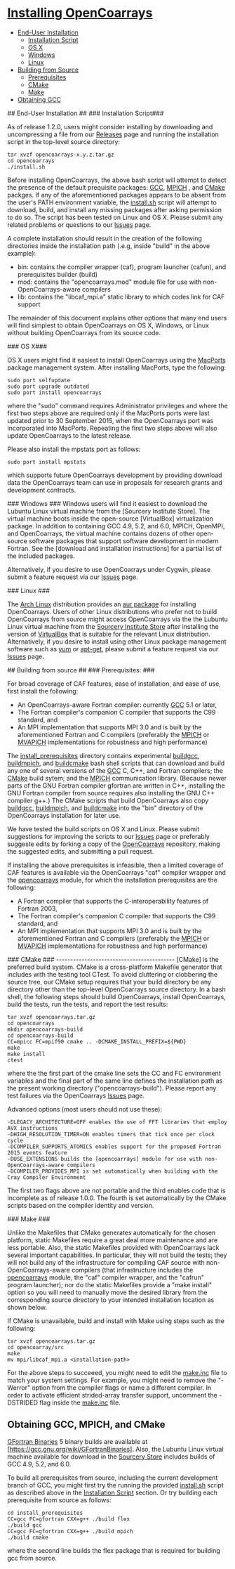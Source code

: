 [This document is formatted with GitHub-Flavored Markdown.               ]:#
[For better viewing, including hyperlinks, read it online at             ]:#
[https://github.com/sourceryinstitute/opencoarrays/blob/master/INSTALL.md]:#

# [Installing OpenCoarrays](#installing-opencoarrays)

 *  [End-User Installation]
     * [Installation Script]
     * [OS X]
     * [Windows]
     * [Linux]
 *  [Building from Source]
     *  [Prerequisites]
     *  [CMake]
     *  [Make]
 *  [Obtaining GCC]

<a name="end-user-installation">
## End-User Installation ##
</a>

<a name="installation-script">
### Installation Script###
</a>

As of release 1.2.0, users might consider installing by downloading and uncompressing
a file from our [Releases] page and running the installation script in the top-level
source directory:

    tar xvzf opencoarrays-x.y.z.tar.gz
    cd opencoarrays
    ./install.sh

Before installing OpenCoarrays, the above bash script will attempt to detect the presence
of the default prequisite packages: [GCC], [MPICH] , and [CMake] packges.  If any of the
aforementioned packages appears to be absent from the user's PATH environment variable,
the [install.sh] script will attempt to download, build, and install any missing packages
after asking permission to do so.  The script has been tested on Linux and OS X.  Please
submit any related problems or questions to our [Issues] page.

A complete installation should result in the creation of the following directories
inside the installation path (.e.g, inside "build" in the above example):

* bin: contains the compiler wrapper (caf), program launcher (cafun), and prerequisites builder (build)
* mod: contains the "opencoarrays.mod" module file for use with non-OpenCoarrays-aware compilers
* lib: contains the "libcaf_mpi.a" static library to which codes link for CAF support

The remainder of this document explains other options that many end users will find
simplest to obtain OpenCoarrays on OS X, Windows, or Linux without building OpenCoarrays
from its source code.

<a name="os-x">
### OS X###
</a>

OS X users might find it easiest to install OpenCoarrays using the [MacPorts]
package management system.  After installing MacPorts, type the following:

    sudo port selfupdate
    sudo port upgrade outdated
    sudo port install opencoarrays

where the "sudo" command requires Administrator privileges and where the first
two steps above are required only if the MacPorts ports were last updated prior
to 30 September 2015, when the OpenCoarrays port was incorporated into MacPorts.
Repeating the first two steps above will also update OpenCoarrays to the latest
release.

Please also install the mpstats port as follows:

    sudo port install mpstats

which supports future OpenCoarrays development by providing download data the
OpenCoarrays team can use in proposals for research grants and development
contracts.

<a name="windows">
### Windows ###
</a>
Windows users will find it easiest to download the Lubuntu Linux virtual
machine from the [Sourcery Institute Store].  The virtual machine boots inside
the open-source [VirtualBox] virtualization package.  In addition to containing
GCC 4.9, 5.2, and 6.0, MPICH, OpenMPI, and OpenCoarrays, the virtual machine
contains dozens of other open-source software packages that support software
development in modern Fortran.  See the [download and installation instructions]
for a partial list of the included packages.

Alternatively, if you desire to use OpenCoarrays under Cygwin, please submit a
feature request via our [Issues] page.

<a name="linux">
### Linux ###
</a>

The [Arch Linux] distribution provides an [aur package] for installing OpenCoarrays.
Users of other Linux distributions who prefer not to build OpenCoarrays from source might
access OpenCoarrays via the the Lubuntu Linux virtual machine from the
[Sourcery Institute Store] after installing the version of [VirtualBox] that is suitable
for the relevant Linux distribution.  Alternatively, if you desire to install using other
Linux package management software such as [yum] or [apt-get], please submit a feature
request via our [Issues] page.

<a name="buildingfromsource">
## Building from source ##
</a>

<a name="prerequisits">
### Prerequisites: ###
</a>

For broad coverage of CAF features, ease of installation, and ease of use, first
install the following:

* An OpenCoarrays-aware Fortran compiler: currently [GCC] 5.1 or later,
* The Fortran compiler's companion C compiler that supports the C99 standard, and
* An MPI implementation that supports MPI 3.0 and is built by the aforementioned
  Fortran and C compilers (preferably the [MPICH] or [MVAPICH] implementations for
  robustness and high performance)

The [install_prerequisites] directory contains experimental [buildgcc], [buildmpich], and
[buildcmake] bash shell scripts that can download and build any one of several versions of the
[GCC]  C, C++, and Fortran compilers; the [CMake] build sytem; and the [MPICH] communication
library.  (Because newer parts of the GNU Fortran compiler gfortran are written in C++,
installing the GNU Fortran compiler from source requires also installing the GNU C++ compiler
g++.)  The CMake scripts that build OpenCoarrays also copy [buildgcc], [buildmpich], and
[buildcmake] into the "bin" directory of the OpenCoarrays installation for later use.

We have tested the build scripts  on OS X and Linux. Please submit suggestions for improving
the scripts to our [Issues] page or preferably suggeste edits by forking a copy of the
[OpenCoarrays] repository, making the suggested edits, and submitting a pull request.

If installing the above prerequisites is infeasible, then a limited coverage of CAF
features is available via the OpenCoarrays "caf" compiler wrapper and the
[opencoarrays] module, for which the installation prerequisites are the following:

* A Fortran compiler that supports the C-interoperability features of Fortran 2003,
* The Fortran compiler's companion C compiler that supports the C99 standard, and
* An MPI implementation that supports MPI 3.0 and is built by the aforementioned
  Fortran and C compilers (preferably the [MPICH] or [MVAPICH] implementations for
  robustness and high performance)

<a name="cmake">
### CMake ###
</a>
------------------------------------------
[CMake] is the preferred build system.   CMake is a cross-platform Makefile generator that
includes with the testing tool CTest.  To avoid cluttering or clobbering the source tree,
our CMake setup requires that your build directory be any directory other than the top-level
OpenCoarrays source directory.  In a bash shell, the following steps should build
OpenCoarrays, install OpenCoarrays, build the tests, run the tests, and report the test results:

    tar xvzf opencoarrays.tar.gz
    cd opencoarrays
    mkdir opencoarrays-build
    cd opencoarrays-build
    CC=mpicc FC=mpif90 cmake .. -DCMAKE_INSTALL_PREFIX=${PWD}
    make
    make install
    ctest

where the the first part of the cmake line sets the CC and FC environment variables
and the final part of the same line defines the installation path as the present
working directory ("opencoarrays-build").  Please report any test failures via the
OpenCoarrays [Issues] page.

Advanced options (most users should not use these):

    -DLEGACY_ARCHITECTURE=OFF enables the use of FFT libraries that employ AVX instructions
    -DHIGH_RESOLUTION_TIMER=ON enables timers that tick once per clock cycle
    -DCOMPILER_SUPPORTS_ATOMICS enables support for the proposed Fortran 2015 events feature
    -DUSE_EXTENSIONS builds the [opencoarrays] module for use with non-OpenCoarrays-aware compilers
    -DCOMPILER_PROVIDES_MPI is set automatically when building with the Cray Compiler Environment

The first two flags above are not portable and the third enables code that is incomplete as
of release 1.0.0.  The fourth is set automatically by the CMake scripts based on the compiler
identity and version.

<a name="make">
### Make ###
</a>

Unlike the Makefiles that CMake generates automatically for the chosen platform, static
Makefiles require a great deal more maintenance and are less portable.  Also, the static
Makefiles provided with OpenCoarrays lack several important capabilities.  In particular,
they will not build the tests;  they will not build any of the infrastructure for compiling
CAF source with non-OpenCoarrays-aware compilers (that infrastructure includes the
[opencoarrays] module, the "caf" compiler wrapper, and the "cafrun" program launcher);
nor do the static Makefiles provide a "make install" option so you will need to manually
move the desired library from the corresponding source directory to your intended installation
location as shown below.

If CMake is unavailable, build and install with Make using steps such as the following:

    tar xvzf opencoarrays.tar.gz
    cd opencoarray/src
    make
    mv mpi/libcaf_mpi.a <installation-path>

For the above steps to succeeed, you might need to edit the [make.inc] file to match your
system settings.  For example, you might need to remove the "-Werror" option from the
compiler flags or name a different compiler.  In order to activate efficient strided-array
transfer support, uncomment the -DSTRIDED flag inside the [make.inc] file.

## <a name="obtaingcc">Obtaining GCC, MPICH, and CMake</a> ##

[GFortran Binaries] 5 binary builds are available at [https://gcc.gnu.org/wiki/GFortranBinaries].  Also,
the Lubuntu Linux virtual machine available for download in the [Sourcery Store] includes
builds of GCC 4.9, 5.2, and 6.0.

To build all prerequisites from source, including the current development branch of GCC,
you might first try the running the provided [install.sh] script as described above in
the [Installation Script] section.  Or try building each prerequisite from source as
follows:

    cd install_prerequisites
    CC=gcc FC=gfortran CXX=g++ ./build flex
    ./build gcc
    CC=gcc FC=gfortran CXX=g++ ./build mpich
    ./build cmake

where the second line builds the flex package that is required for building gcc from source.

[End-User Installation]: #end-user-installation
[Installation Script]: #installation-script
[install.sh]: ./install.sh
[OS X]: #os-x
[ticket]: https://trac.macports.org/ticket/47806
[Windows]: #windows
[Linux]: #linux
[Building from Source]: #building-from-source
[Prerequisites]: #prerequisites
[CMake]: #cmake
[Make]: #make
[Obtaining GCC]: #obtaining-gcc
[Sourcery Store]: http://www.sourceryinstitute.org/store
[Sourcery Institute Store]: http://www.sourceryinstitute.org/store
[Virtualbox]: http://www.virtualbox.org
[download and installation instructions]: http://www.sourceryinstitute.org/uploads/4/9/9/6/49967347/overview.pdf
[yum]: http://yum.baseurl.org
[apt-get]: https://en.wikipedia.org/wiki/Advanced_Packaging_Tool
[Issues]: https://github.com/sourceryinstitute/opencoarrays/issues
[make.inc]: ./src/make.inc
[opencoarrays]: ./src/extensions/opencoarrays.F90
[install_prerequisites]: ./install_prerequisites
[buildgcc]: ./install_prerequisites/buildgcc
[buildmpich]: ./install_prerequisites/buildmpich
[buildcmake]: ./install_prerequisites/buildcmake
[MPICH]: http://www.mpich.org
[MVAPICH]:http://mvapich.cse.ohio-state.edu
[Macports]: http://www.macports.org
[GCC]: http://gcc.gnu.org
[TS18508 Additional Parallel Features in Fortran]: http://isotc.iso.org/livelink/livelink?func=ll&objId=17181227&objAction=Open
[GFortran Binaries]:  https://gcc.gnu.org/wiki/GFortranBinaries#FromSource
[Installing GCC]: https://gcc.gnu.org/install/
[Arch Linux]: https://www.archlinux.org
[aur package]: https://aur.archlinux.org/packages/opencoarrays/
[Releases]: https://github.com/sourceryinstitute/opencoarrays/releases
